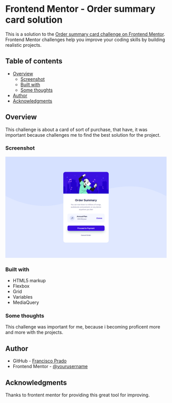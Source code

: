 # Frontend Mentor - Order summary card solution

This is a solution to the [Order summary card challenge on Frontend Mentor](https://www.frontendmentor.io/challenges/order-summary-component-QlPmajDUj). Frontend Mentor challenges help you improve your coding skills by building realistic projects.

## Table of contents

- [Overview](#overview)
  - [Screenshot](#screenshot)
  - [Built with](#built-with)
  - [Some thoughts](#some-thoughts)
- [Author](#author)
- [Acknowledgments](#acknowledgments)

## Overview

This challenge is about a card of sort of purchase, that have, it was important because challenges me to find the best solution for the project.

### Screenshot

![](./images/order-summary.png)

### Built with

- HTML5 markup
- Flexbox
- Grid
- Variables
- MediaQuery

### Some thoughts

This challenge was important for me, because i becoming proficent more and more with the projects.

## Author

- GitHub - [Francisco Prado](https://github.com/franciscoprado4)
- Frontend Mentor - [@yourusername](https://www.frontendmentor.io/profile/FranciscoPrado04)

## Acknowledgments

Thanks to frontent mentor for providing this great tool for improving.
